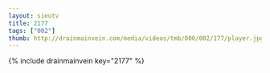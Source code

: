 ```yaml
--- 
layout: sieutv
title: 2177
tags: ["002"]
thumb: http://drainmainvein.com/media/videos/tmb/000/002/177/player.jpg
---
```

{% include drainmainvein key="2177" %} 
